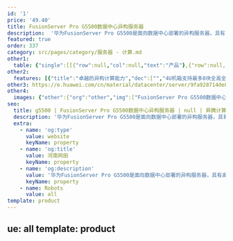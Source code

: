 ```yaml
---
id: '1'
price: '49.40'
title: FusionServer Pro G5500数据中心异构服务器
description:  '华为FusionServer Pro G5500是面向数据中心部署的异构服务器，具有高密的异构计算能力，支持GPUDirect RDMA和P2P；支持一键切换异构拓扑，为多样化应用负载提供最优的异构拓扑配置；基于全模块化设计，支持CPU和异构部件的长期演进。FusionServer Pro G5500是适配AI、HPC、智能云、视频分析和数据库加速等应用场景的最佳异构计算平台。'
featured: true
order: 337
category: src/pages/category/服务器 - 计算.md
other1: 
  table: {"single":[[{"row":null,"col":null,"text":"产品"},{"row":null,"col":null,"text":"G5500机箱"}],[{"row":null,"col":null,"text":"节点支持"},{"row":null,"col":null,"text":"支持1个全宽或2个半宽异构计算节点"}],[{"row":null,"col":null,"text":"电源"},{"row":null,"col":null,"text":"4个80 PLUS 白金2200W AC热拔插电源模块\n支持N+N冗余配置\n"}],[{"row":null,"col":null,"text":"风扇"},{"row":null,"col":null,"text":"6个热插拔智能风扇模块\n支持N+1冗余配置"}],[{"row":null,"col":null,"text":"PCIe扩展"},{"row":null,"col":null,"text":"支持4个PCIe Gen3 x16 半高半长网卡(IB/OPA/以太)"}],[{"row":null,"col":null,"text":"管理"},{"row":null,"col":null,"text":"支持汇聚管理网口"}],[{"row":null,"col":null,"text":"供电"},{"row":null,"col":null,"text":"110V/220V AC 或240V HVDC"}],[{"row":null,"col":null,"text":"尺寸(宽x深x高)"},{"row":null,"col":null,"text":"447mm*790mm*175mm"}]]}
other2:
  features: [{"title":"卓越的异构计算能力","dec":["","4U机箱支持最多8块全高全长、双槽位、功耗最高350W或 32块半高半长、单槽位、功耗最高75W的异构加速卡\n支持GPUDirect RDMA和Peer-to-Peer。",""]},{"title":"灵活的异构拓扑配置","dec":["","支持1个全宽或2个半宽异构计算节点；支持一键切换拓扑，支持CPU/GPU配置比为1:2、1:4、1:8的多种拓扑。",""]},{"title":"全模块化设计","dec":["","采用解耦的CPU模块和异构模块设计，支持CPU和异构部件的长期演进；电源、硬盘、风扇模块化，支持热插拔和冗余备份。",""]}]
other3: https://e.huawei.com/cn/material/datacenter/server/9fa928714de8405099ebd7f9779be1fd
other4:
  images: {"other":{"org":"other","img":["FusionServer Pro G5500数据中心异构服务器.webp"]}}
seo:
  title: g5500 | FusionServer Pro G5500数据中心异构服务器 | null | 昇腾计算 | 服务器 - 计算 | 数据中心
  description: '华为FusionServer Pro G5500是面向数据中心部署的异构服务器，具有高密的异构计算能力，支持GPUDirect RDMA和P2P；支持一键切换异构拓扑，为多样化应用负载提供最优的异构拓扑配置；基于全模块化设计，支持CPU和异构部件的长期演进。FusionServer Pro G5500是适配AI、HPC、智能云、视频分析和数据库加速等应用场景的最佳异构计算平台。'
  extra:
    - name: 'og:type'
      value: website
      keyName: property
    - name: 'og:title'
      value: 河南网田
      keyName: property
    - name: 'og:description'
      value: '华为FusionServer Pro G5500是面向数据中心部署的异构服务器，具有高密的异构计算能力，支持GPUDirect RDMA和P2P；支持一键切换异构拓扑，为多样化应用负载提供最优的异构拓扑配置；基于全模块化设计，支持CPU和异构部件的长期演进。FusionServer Pro G5500是适配AI、HPC、智能云、视频分析和数据库加速等应用场景的最佳异构计算平台。'
      keyName: property
    - name: Robots
      value: all
template: product
---
```

ue: all
template: product
---
